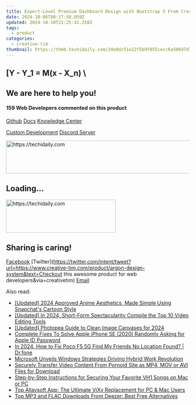```yaml
---
title: Expert-Level Premium Dashboard Design with Bootstrap 5 From Creative Tim's Soft UI Suite
date: 2024-10-06T00:17:50.059Z
updated: 2024-10-10T21:25:41.250Z
tags:
  - product
categories:
  - creative-tim
thumbnail: https://thmb.techidaily.com/24e0dc51e12f5b9f055cecc6a506d7d138fabdda0ae093776ec83b207119870f.jpg
---
```


## \[Y - Y_1 = M(x - X_n) \

## We are here to help you!

#### 159 Web Developers commented on this product

[Github](https://github.com/creativetimofficial/argon-design-system) [Docs](https://tools.techidaily.com/creative-tim/products/) [Knowledge Center](https://tools.techidaily.com/creative-tim/products/) 

[Custom Development](https://tools.techidaily.com/creative-tim/products/) [Discord Server](https://discord.com/invite/FhCJCaHdQa) 

<!-- affiliate ads begin -->
<a href="https://aligracehair.sjv.io/c/5597632/2080317/19272" target="_top" id="2080317">
  <img src="//a.impactradius-go.com/display-ad/19272-2080317" border="0" alt="https://techidaily.com" width="728" height="90"/>
</a>
<img height="0" width="0" src="https://aligracehair.sjv.io/i/5597632/2080317/19272" style="position:absolute;visibility:hidden;" border="0" />
<!-- affiliate ads end -->

## Loading...

<!-- affiliate ads begin -->
<a href="https://appsumo.8odi.net/c/5597632/2137393/7443" target="_top" id="2137393">
  <img src="//a.impactradius-go.com/display-ad/7443-2137393" border="0" alt="https://techidaily.com" width="300" height="90"/>
</a>
<img height="0" width="0" src="https://appsumo.8odi.net/i/5597632/2137393/7443" style="position:absolute;visibility:hidden;" border="0" />
<!-- affiliate ads end -->

## Sharing is caring!

[Facebook](https://www.facebook.com/sharer/sharer.php?u=https://www.creative-tim.com/product/argon-design-system?src=sdkpreparse) [Twitter](https://twitter.com/intent/tweet?url=https://www.creative-tim.com/product/argon-design-system&text=Checkout this awesome product for web developers&via=creativetim) [Email](https://tools.techidaily.com/creative-tim/products/)

<ins class="adsbygoogle"
     style="display:block"
     data-ad-format="autorelaxed"
     data-ad-client="ca-pub-7571918770474297"
     data-ad-slot="1223367746"></ins>

<ins class="adsbygoogle"
     style="display:block"
     data-ad-client="ca-pub-7571918770474297"
     data-ad-slot="8358498916"
     data-ad-format="auto"
     data-full-width-responsive="true"></ins>

<span class="atpl-alsoreadstyle">Also read:</span>
<div><ul>
<li><a href="https://snapchat-videos.techidaily.com/updated-2024-approved-anime-aesthetics-made-simple-using-snapchats-cartoon-style/"><u>[Updated] 2024 Approved Anime Aesthetics, Made Simple Using Snapchat's Cartoon Style</u></a></li>
<li><a href="https://youtube-data.techidaily.com/ed-in-2024-short-form-spectacularity-compile-the-top-10-video-editing-tools/"><u>[Updated] In 2024, Short-Form Spectacularity Compile the Top 10 Video Editing Tools</u></a></li>
<li><a href="https://article-files.techidaily.com/updated-photopea-guide-to-clean-image-canvases-for-2024/"><u>[Updated] Photopea Guide to Clean Image Canvases for 2024</u></a></li>
<li><a href="https://ios-unlock.techidaily.com/complete-fixes-to-solve-apple-iphone-se-2020-randomly-asking-for-apple-id-password-by-drfone-ios/"><u>Complete Fixes To Solve Apple iPhone SE (2020) Randomly Asking for Apple ID Password</u></a></li>
<li><a href="https://review-topics.techidaily.com/in-2024-how-to-fix-poco-f5-5g-find-my-friends-no-location-found-drfone-by-drfone-virtual-android/"><u>In 2024, How to Fix Poco F5 5G Find My Friends No Location Found? | Dr.fone</u></a></li>
<li><a href="https://win-reviews.techidaily.com/microsoft-unveils-windows-strategies-driving-hybrid-work-revolution/"><u>Microsoft Unveils Windows Strategies Driving Hybrid Work Revolution</u></a></li>
<li><a href="https://discover-cheats.techidaily.com/securely-transfer-video-content-from-pornoid-site-as-mp4-mov-or-avi-files-for-download/"><u>Securely Transfer Video Content From Pornoid Site as MP4, MOV or AVI Files for Download</u></a></li>
<li><a href="https://discover-cheats.techidaily.com/step-by-step-instructions-for-securing-your-favorite-vh1-songs-on-mac-or-pc/"><u>Step-by-Step Instructions for Securing Your Favorite VH1 Songs on Mac or PC</u></a></li>
<li><a href="https://discover-cheats.techidaily.com/top-allavsoft-app-the-ultimate-vixy-replacement-for-pc-and-mac-users/"><u>Top Allavsoft App: The Ultimate ViXy Replacement for PC & Mac Users</u></a></li>
<li><a href="https://discover-cheats.techidaily.com/top-mp3-and-flac-downloads-from-deezer-best-free-alternatives/"><u>Top MP3 and FLAC Downloads From Deezer: Best Free Alternatives</u></a></li>
</ul></div>

